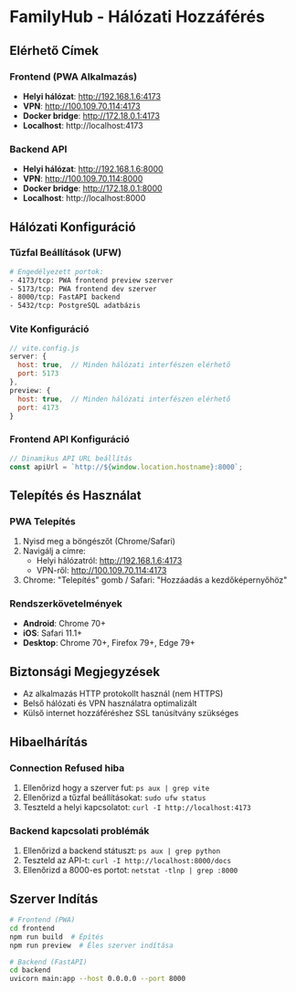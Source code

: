 # FamilyHub - Hálózati Hozzáférés

## Elérhető Címek

### Frontend (PWA Alkalmazás)
- **Helyi hálózat**: http://192.168.1.6:4173
- **VPN**: http://100.109.70.114:4173
- **Docker bridge**: http://172.18.0.1:4173
- **Localhost**: http://localhost:4173

### Backend API
- **Helyi hálózat**: http://192.168.1.6:8000
- **VPN**: http://100.109.70.114:8000
- **Docker bridge**: http://172.18.0.1:8000
- **Localhost**: http://localhost:8000

## Hálózati Konfiguráció

### Tűzfal Beállítások (UFW)
```bash
# Engedélyezett portok:
- 4173/tcp: PWA frontend preview szerver
- 5173/tcp: PWA frontend dev szerver  
- 8000/tcp: FastAPI backend
- 5432/tcp: PostgreSQL adatbázis
```

### Vite Konfiguráció
```javascript
// vite.config.js
server: {
  host: true,  // Minden hálózati interfészen elérhető
  port: 5173
},
preview: {
  host: true,  // Minden hálózati interfészen elérhető  
  port: 4173
}
```

### Frontend API Konfiguráció
```javascript
// Dinamikus API URL beállítás
const apiUrl = `http://${window.location.hostname}:8000`;
```

## Telepítés és Használat

### PWA Telepítés
1. Nyisd meg a böngészőt (Chrome/Safari)
2. Navigálj a címre:
   - Helyi hálózatról: http://192.168.1.6:4173
   - VPN-ről: http://100.109.70.114:4173
3. Chrome: "Telepítés" gomb / Safari: "Hozzáadás a kezdőképernyőhöz"

### Rendszerkövetelmények
- **Android**: Chrome 70+ 
- **iOS**: Safari 11.1+
- **Desktop**: Chrome 70+, Firefox 79+, Edge 79+

## Biztonsági Megjegyzések

- Az alkalmazás HTTP protokollt használ (nem HTTPS)
- Belső hálózati és VPN használatra optimalizált
- Külső internet hozzáféréshez SSL tanúsítvány szükséges

## Hibaelhárítás

### Connection Refused hiba
1. Ellenőrizd hogy a szerver fut: `ps aux | grep vite`
2. Ellenőrizd a tűzfal beállításokat: `sudo ufw status`
3. Teszteld a helyi kapcsolatot: `curl -I http://localhost:4173`

### Backend kapcsolati problémák
1. Ellenőrizd a backend státuszt: `ps aux | grep python`
2. Teszteld az API-t: `curl -I http://localhost:8000/docs`
3. Ellenőrizd a 8000-es portot: `netstat -tlnp | grep :8000`

## Szerver Indítás

```bash
# Frontend (PWA)
cd frontend
npm run build  # Építés
npm run preview  # Éles szerver indítása

# Backend (FastAPI)
cd backend  
uvicorn main:app --host 0.0.0.0 --port 8000
```

